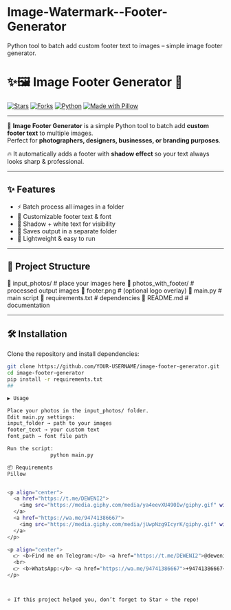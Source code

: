 # Image-Watermark--Footer-Generator
Python tool to batch add custom footer text to images – simple image footer generator.

# ✨🖼️ Image Footer Generator 🚀

[![Stars](https://img.shields.io/github/stars/YOUR-USERNAME/YOUR-REPO-NAME?style=for-the-badge&logo=github&color=yellow)](https://github.com/YOUR-USERNAME/YOUR-REPO-NAME/stargazers)
[![Forks](https://img.shields.io/github/forks/YOUR-USERNAME/YOUR-REPO-NAME?style=for-the-badge&logo=github&color=orange)](https://github.com/YOUR-USERNAME/YOUR-REPO-NAME/fork)
[![Python](https://img.shields.io/badge/Python-3.8+-blue?style=for-the-badge&logo=python)](https://www.python.org/)
[![Made with Pillow](https://img.shields.io/badge/Made%20with-Pillow-pink?style=for-the-badge&logo=python)](https://python-pillow.org/)

---

🎉 **Image Footer Generator** is a simple Python tool to batch add **custom footer text** to multiple images.  
Perfect for **photographers, designers, businesses, or branding purposes**.  

🔥 It automatically adds a footer with **shadow effect** so your text always looks sharp & professional.  

---

## ✨ Features
- ⚡ Batch process all images in a folder  
- 📝 Customizable footer text & font  
- 🌈 Shadow + white text for visibility  
- 💾 Saves output in a separate folder  
- 🎯 Lightweight & easy to run  

---

## 📂 Project Structure

📂 input_photos/ # place your images here
📂 photos_with_footer/ # processed output images
📄 footer.png # (optional logo overlay)
📄 main.py # main script
📄 requirements.txt # dependencies
📄 README.md # documentation


---

## 🛠️ Installation
Clone the repository and install dependencies:

```bash
git clone https://github.com/YOUR-USERNAME/image-footer-generator.git
cd image-footer-generator
pip install -r requirements.txt
##

▶️ Usage

Place your photos in the input_photos/ folder.
Edit main.py settings:
input_folder → path to your images
footer_text → your custom text
font_path → font file path

Run the script:
              python main.py

📦 Requirements
Pillow


<p align="center">
  <a href="https://t.me/DEWENI2">
    <img src="https://media.giphy.com/media/ya4eevXU490Iw/giphy.gif" width="60" alt="Telegram"/>  
  </a>
  <a href="https://wa.me/94741386667">
    <img src="https://media.giphy.com/media/jUwpNzg9IcyrK/giphy.gif" width="60" alt="WhatsApp"/>  
  </a>
</p>

<p align="center">
  👉 <b>Find me on Telegram:</b> <a href="https://t.me/DEWENI2">@deweni2</a>  
  <br>
  👉 <b>WhatsApp:</b> <a href="https://wa.me/94741386667">+94741386667</a>  
</p>



⭐ If this project helped you, don’t forget to Star ⭐ the repo!

